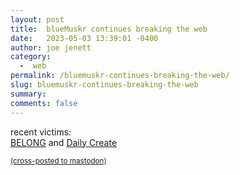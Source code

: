 ```yaml
---
layout: post
title:  blueMuskr continues breaking the web
date:   2023-05-03 13:39:01 -0400
author: joe jenett
category:
  -  web
permalink: /bluemuskr-continues-breaking-the-web/
slug: bluemuskr-continues-breaking-the-web
summary: 
comments: false
---
```

<p>recent victims:<br><a title="BELONG" href="https://belong.io/">BELONG</a> and <a href="https://johnjohnston.info/blog/re-tdc4124-ds106-is-today-the-day-it-all-breaks/">Daily Create</a></p>





<a href="https://brid.gy/publish/mastodon"><small>(cross-posted to mastodon)</small></a>